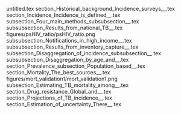 untitled.tex
section_Historical_background_Incidence_surveys__.tex
section_Incidence_Incidence_is_defined__.tex
subsection_Four_main_methods_subsubsection__.tex
subsubsection_Results_from_national_TB__.tex
figures/psHIV_ratio/psHIV_ratio.png
subsubsection_Notifications_in_high_income__.tex
subsubsection_Results_from_inventory_capture__.tex
subsection_Disaggregation_of_incidence_subsubsection__.tex
subsubsection_Disaggregation_by_age_and__.tex
section_Prevalence_subsection_Population_based__.tex
section_Mortality_The_best_sources__.tex
figures/mort_validation1/mort_validation1.png
subsection_Estimating_TB_mortality_among__.tex
section_Drug_resistance_Global_and__.tex
section_Projections_of_TB_incidence__.tex
section_Estimation_of_uncertainty_There__.tex
